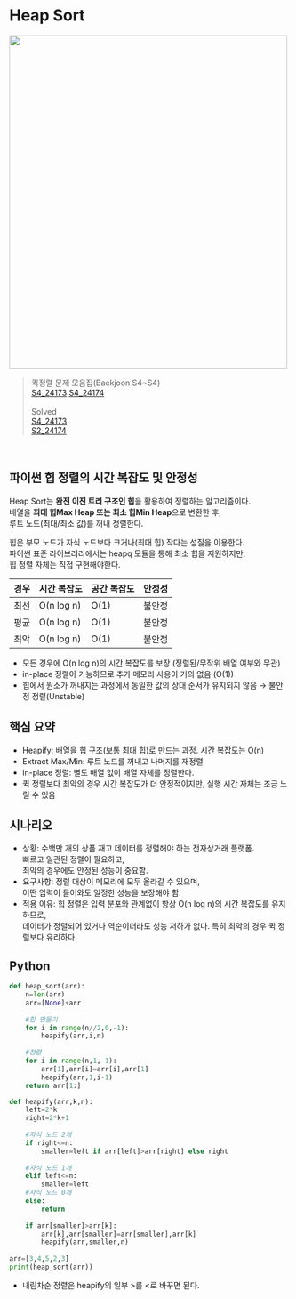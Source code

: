 # Heap Sort
<img src="https://github.com/user-attachments/assets/80368541-8024-4727-96fd-0bc1d9e537d1" width="500" height="600"/> <br>

>퀵정렬 문제 모음집(Baekjoon S4~S4) <br>
[S4_24173](https://www.acmicpc.net/problem/24173) [S4_24174](https://www.acmicpc.net/problem/24174)
<br><br>
>Solved <br>
[S4_24173](https://github.com/sungw00ng/solved/blob/main/%EB%B0%B1%EC%A4%80/S4_24173.md)<br>
[S2_24174](https://github.com/sungw00ng/solved/blob/main/%EB%B0%B1%EC%A4%80/S4_24174.md)<br>
<br>

## 파이썬 힙 정렬의 시간 복잡도 및 안정성
Heap Sort는 **완전 이진 트리 구조인 힙**을 활용하여 정렬하는 알고리즘이다.<br>
배열을 **최대 힙Max Heap 또는 최소 힙Min Heap**으로 변환한 후, <br>
루트 노드(최대/최소 값)를 꺼내 정렬한다. <br>

힙은 부모 노드가 자식 노드보다 크거나(최대 힙) 작다는 성질을 이용한다. <br>
파이썬 표준 라이브러리에서는 heapq 모듈을 통해 최소 힙을 지원하지만, <br>
힙 정렬 자체는 직접 구현해야한다.

| 경우 | 시간 복잡도     | 공간 복잡도 | 안정성 |
| -- | ---------- | ------ | --- |
| 최선 | O(n log n) | O(1)   | 불안정 |
| 평균 | O(n log n) | O(1)   | 불안정 |
| 최악 | O(n log n) | O(1)   | 불안정 |

- 모든 경우에 O(n log n)의 시간 복잡도를 보장 (정렬된/무작위 배열 여부와 무관)
- in-place 정렬이 가능하므로 추가 메모리 사용이 거의 없음 (O(1))
- 힙에서 원소가 꺼내지는 과정에서 동일한 값의 상대 순서가 유지되지 않음 → 불안정 정렬(Unstable)

## 핵심 요약
- Heapify: 배열을 힙 구조(보통 최대 힙)로 만드는 과정. 시간 복잡도는 O(n)
- Extract Max/Min: 루트 노드를 꺼내고 나머지를 재정렬
- in-place 정렬: 별도 배열 없이 배열 자체를 정렬한다.
- 퀵 정렬보다 최악의 경우 시간 복잡도가 더 안정적이지만, 실행 시간 자체는 조금 느릴 수 있음

## 시나리오
- 상황: 수백만 개의 상품 재고 데이터를 정렬해야 하는 전자상거래 플랫폼. <br>
빠르고 일관된 정렬이 필요하고, <br>
최악의 경우에도 안정된 성능이 중요함.<br>
- 요구사항: 정렬 대상이 메모리에 모두 올라갈 수 있으며, <br>
어떤 입력이 들어와도 일정한 성능을 보장해야 함.
- 적용 이유: 힙 정렬은 입력 분포와 관계없이 항상 O(n log n)의 시간 복잡도를 유지하므로, <br>
데이터가 정렬되어 있거나 역순이더라도 성능 저하가 없다. 특히 최악의 경우 퀵 정렬보다 유리하다.

## Python
```python
def heap_sort(arr):
    n=len(arr)
    arr=[None]+arr
    
    #힙 만들기
    for i in range(n//2,0,-1):
        heapify(arr,i,n)
        
    #정렬
    for i in range(n,1,-1):
        arr[1],arr[i]=arr[i],arr[1]
        heapify(arr,1,i-1)
    return arr[1:]

def heapify(arr,k,n):
    left=2*k
    right=2*k+1
    
    #자식 노드 2개
    if right<=n:
        smaller=left if arr[left]>arr[right] else right
        
    #자식 노드 1개
    elif left<=n:
        smaller=left
    #자식 노드 0개
    else:
        return
    
    if arr[smaller]>arr[k]:
        arr[k],arr[smaller]=arr[smaller],arr[k]
        heapify(arr,smaller,n)
        
arr=[3,4,5,2,3]
print(heap_sort(arr))
```
- 내림차순 정렬은 heapify의 일부 >를 <로 바꾸면 된다.


